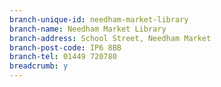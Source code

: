 ```yaml
---
branch-unique-id: needham-market-library
branch-name: Needham Market Library
branch-address: School Street, Needham Market
branch-post-code: IP6 8BB
branch-tel: 01449 720780
breadcrumb: y
---
```

